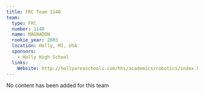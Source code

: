 ```yaml
---
title: FRC Team 1140
team:
  type: FRC
  number: 1140
  name: MAGNADON
  rookie_year: 2003
  location: Holly, MI, USA
  sponsors:
    - Holly High School
  links:
    Website: http://hollyareaschools.com/hhs/academics/robotics/index.html
---
```

No content has been added for this team